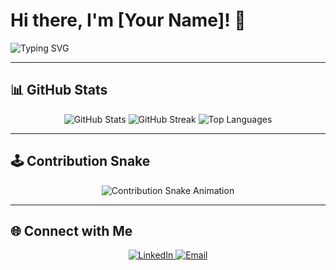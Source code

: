 # Hi there, I'm [Your Name]! 👋  

![Typing SVG](https://readme-typing-svg.herokuapp.com?color=F75990&lines=Welcome+to+my+GitHub+Profile!;I+love+coding!;Open+to+collaboration!)

---

## 📊 GitHub Stats  
<p align="center">
  <img src="https://github-readme-stats.vercel.app/api?username=yourusername&show_icons=true&theme=radical" alt="GitHub Stats" />
  <img src="https://github-readme-streak-stats.herokuapp.com/?user=yourusername&theme=radical" alt="GitHub Streak" />
  <img src="https://github-readme-stats.vercel.app/api/top-langs/?username=yourusername&layout=compact&theme=radical" alt="Top Languages" />
</p>

---

## 🕹️ Contribution Snake  
<p align="center">
  <img src="https://github.com/yourusername/yourusername/blob/output/github-contribution-grid-snake.svg" alt="Contribution Snake Animation" />
</p>

---

## 🌐 Connect with Me  
<p align="center">
  <a href="https://www.linkedin.com/in/yourprofile" target="_blank">
    <img src="https://img.shields.io/badge/-LinkedIn-blue?style=for-the-badge&logo=linkedin&logoColor=white" alt="LinkedIn" />
  </a>
  <a href="mailto:your.email@example.com" target="_blank">
    <img src="https://img.shields.io/badge/-Email-D14836?style=for-the-badge&logo=gmail&logoColor=white" alt="Email" />
  </a>
</p>  
